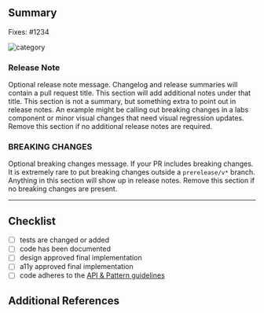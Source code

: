 <!-- Thank you for your pull request, please provide a brief summary of what this introduces (mandatory). Please point out any code that may be non-obvious to reviewers by using in-code comments. -->

## Summary

Fixes: #1234 <!-- For bug fixes, use "Fixes". For new features use "Resolves". This helps link a PR to an issue and will show up in release notes. -->

<!-- Explain the **motivation** for making this change. What existing problem does the pull request solve? Anything in the Summary section will be attached to the squashed commit when this PR is merged. -->

<!-- This is the category in the release notes. Common categories are Components, Infrastructure, and Documentation -->
![category](https://img.shields.io/badge/category-Components-blue)

### Release Note
Optional release note message. Changelog and release summaries will contain a pull request title. This section will add additional notes under that title. This section is not a summary, but something extra to point out in release notes. An example might be calling out breaking changes in a labs component or minor visual changes that need visual regression updates. Remove this section if no additional release notes are required.

### BREAKING CHANGES
Optional breaking changes message. If your PR includes breaking changes. It is extremely rare to put breaking changes outside a `prerelease/v*` branch. Anything in this section will show up in release notes. Remove this section if no breaking changes are present.

---

## Checklist

<!-- Remove items that do not apply. For completed items, change [ ] to [x]. -->

- [ ] tests are changed or added
- [ ] code has been documented
- [ ] design approved final implementation
- [ ] a11y approved final implementation
- [ ] code adheres to the [API & Pattern guidelines](https://workday.github.io/canvas-kit/?path=/story/welcome-dev-docs-api-pattern-guidelines--page)

## Additional References

<!-- Upload screenshots of the final component or any other artifacts that would help a reviewer understand the choices you made in the PR. -->
